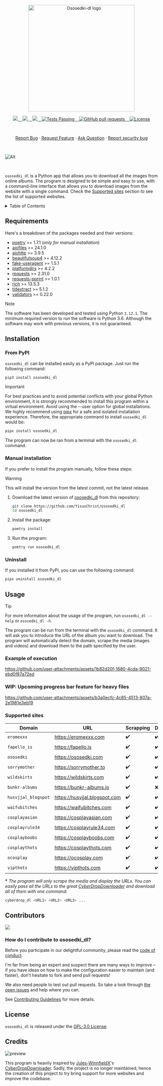 <p align="center">
    <img width="350" src="https://i.imgur.com/BRi2FsF.png" alt="Ososedki-dl logo">
</p>

<p align="center">
    <a href="https://github.com/YisusChrist/ososedki_dl/issues">
        <img src="https://img.shields.io/github/issues/YisusChrist/ososedki_dl?color=171b20&label=Issues%20%20&logo=gnubash&labelColor=e05f65&logoColor=ffffff">&nbsp;&nbsp;&nbsp;
    </a>
    <a href="https://github.com/YisusChrist/ososedki_dl/forks">
        <img src="https://img.shields.io/github/forks/YisusChrist/ososedki_dl?color=171b20&label=Forks%20%20&logo=git&labelColor=f1cf8a&logoColor=ffffff">&nbsp;&nbsp;&nbsp;
    </a>
    <a href="https://github.com/YisusChrist/ososedki_dl/stargazers">
        <img src="https://img.shields.io/github/stars/YisusChrist/ososedki_dl?color=171b20&label=Stargazers&logo=octicon-star&labelColor=70a5eb">&nbsp;&nbsp;&nbsp;
    </a>
    <a href="https://github.com/YisusChrist/ososedki_dl/actions">
        <img alt="Tests Passing" src="https://github.com/YisusChrist/ososedki_dl/actions/workflows/github-code-scanning/codeql/badge.svg">&nbsp;&nbsp;&nbsp;
    </a>
    <a href="https://github.com/YisusChrist/ososedki_dl/pulls">
        <img alt="GitHub pull requests" src="https://img.shields.io/github/issues-pr/YisusChrist/ososedki_dl?color=0088ff">&nbsp;&nbsp;&nbsp;
    </a>
    <a href="https://opensource.org/license/GPL-3.0/">
        <img alt="License" src="https://img.shields.io/github/license/YisusChrist/ososedki_dl?color=0088ff">
    </a>
</p>

<br>

<p align="center">
    <a href="https://github.com/YisusChrist/ososedki_dl/issues/new?assignees=YisusChrist&labels=bug&projects=&template=bug_report.yml">Report Bug</a>
    ·
    <a href="https://github.com/YisusChrist/ososedki_dl/issues/new?assignees=YisusChrist&labels=feature&projects=&template=feature_request.yml">Request Feature</a>
    ·
    <a href="https://github.com/YisusChrist/ososedki_dl/issues/new?assignees=YisusChrist&labels=question&projects=&template=question.yml">Ask Question</a>
    ·
    <a href="https://github.com/YisusChrist/ososedki_dl/security/policy#reporting-a-vulnerability">Report security bug</a>
</p>

<br>

![Alt](https://repobeats.axiom.co/api/embed/d776dfb3239e733c3333eb2cf4f8924bd6478660.svg "Repobeats analytics image")

<br>

`ososedki_dl` is a Python app that allows you to download all the images from online albums. The program is designed to be simple and easy to use, with a command-line interface that allows you to download images from the website with a single command. Check the [Supported sites](#supported-sites) section to see the list of supported websites.

<details>
<summary>Table of Contents</summary>

- [Requirements](#requirements)
- [Installation](#installation)
  - [From PyPI](#from-pypi)
  - [Manual installation](#manual-installation)
  - [Uninstall](#uninstall)
- [Usage](#usage)
  - [Example of execution](#example-of-execution)
  - [WIP: Upcoming progress bar feature for heavy files](#wip-upcoming-progress-bar-feature-for-heavy-files)
  - [Supported sites](#supported-sites)
- [Contributors](#contributors)
  - [How do I contribute to ososedki\_dl?](#how-do-i-contribute-to-ososedki_dl)
- [License](#license)
- [Credits](#credits)

</details>

## Requirements

Here's a breakdown of the packages needed and their versions:

- [poetry](https://pypi.org/project/poetry) >= 1.7.1 (_only for manual installation_)
- [aiofiles](https://pypi.org/project/aiofiles) >= 24.1.0
- [aiohttp](https://pypi.org/project/aiohttp) >= 3.9.5
- [beautifulsoup4](https://pypi.org/project/beautifulsoup4) >= 4.12.2
- [fake-useragent](https://pypi.org/project/fake-useragent) >= 1.5.1
- [platformdirs](https://pypi.org/project/platformdirs) >= 4.2.2
- [requests](https://pypi.org/project/requests) >= 2.31.0
- [requests-pprint](https://pypi.org/project/requests-pprint) >= 1.0.1
- [rich](https://pypi.org/project/rich) >= 13.5.3
- [tldextract](https://pypi.org/project/tldextract) >= 5.1.2
- [validators](https://pypi.org/project/validators) >= 0.22.0

> [!NOTE]
> The software has been developed and tested using Python `3.12.1`. The minimum required version to run the software is Python 3.6. Although the software may work with previous versions, it is not guaranteed.

## Installation

### From PyPI

`ososedki_dl` can be installed easily as a PyPI package. Just run the following command:

```bash
pip3 install ososedki_dl
```

> [!IMPORTANT]
> For best practices and to avoid potential conflicts with your global Python environment, it is strongly recommended to install this program within a virtual environment. Avoid using the --user option for global installations. We highly recommend using [pipx](https://pypi.org/project/pipx) for a safe and isolated installation experience. Therefore, the appropriate command to install `ososedki_dl` would be:
>
> ```bash
> pipx install ososedki_dl
> ```

The program can now be ran from a terminal with the `ososedki_dl` command.

### Manual installation

If you prefer to install the program manually, follow these steps:

> [!WARNING]
> This will install the version from the latest commit, not the latest release.

1. Download the latest version of [ososedki_dl](https://github.com/YisusChrist/ososedki_dl) from this repository:

   ```bash
   git clone https://github.com/YisusChrist/ososedki_dl
   cd ososedki_dl
   ```

2. Install the package:

   ```bash
   poetry install
   ```

3. Run the program:

   ```bash
   poetry run ososedki_dl
   ```

### Uninstall

If you installed it from PyPI, you can use the following command:

```bash
pipx uninstall ososedki_dl
```

## Usage

> [!TIP]
> For more information about the usage of the program, run `ososedki_dl --help` or `ososedki_dl -h`.

The program can be run from the terminal with the `ososedki_dl` command. It will ask you to introduce the URL of the album you want to download. The program will automatically detect the domain, scrape the media (images and videos) and download them to the path specified by the user.

### Example of execution

https://github.com/user-attachments/assets/1b82d20f-1680-4cda-9021-ebd0f87a72ed

### WIP: Upcoming progress bar feature for heavy files

https://github.com/user-attachments/assets/b3a0ecfc-4c85-4513-807a-2e1981e3eb19

### Supported sites

| Domain              | URL                           | Scrapping          | Downloading        |
| ------------------- | ----------------------------- | ------------------ | ------------------ |
| `eromexxx`          | https://eromexxx.com          | :heavy_check_mark: | :heavy_check_mark: |
| `fapello_is`        | https://fapello.is            | :heavy_check_mark: | :heavy_check_mark: |
| `ososedki`          | https://ososedki.com          | :heavy_check_mark: | :heavy_check_mark: |
| `sorrymother`       | https://sorrymother.to        | :heavy_check_mark: | :heavy_check_mark: |
| `wildskirts`        | https://wildskirts.com        | :heavy_check_mark: | :heavy_check_mark: |
| `bunkr-albums`      | https://bunkr-albums.io       | :heavy_check_mark: | :x:\*              |
| `husvjjal_blogspot` | https://husvjjal.blogspot.com | :heavy_check_mark: | :heavy_check_mark: |
| `waifubitches`      | https://waifubitches.com      | :heavy_check_mark: | :heavy_check_mark: |
| `cosplayasian`      | https://cosplayasian.com      | :heavy_check_mark: | :heavy_check_mark: |
| `cosplayrule34`     | https://cosplayrule34.com     | :heavy_check_mark: | :heavy_check_mark: |
| `cosplayboobs`      | https://cosplayboobs.com      | :heavy_check_mark: | :heavy_check_mark: |
| `cosplaythots`      | https://cosplaythots.com      | :heavy_check_mark: | :heavy_check_mark: |
| `ocosplay`          | https://ocosplay.com          | :heavy_check_mark: | :heavy_check_mark: |
| `vipthots`          | https://vipthots.com          | :heavy_check_mark: | :heavy_check_mark: |

**\*** _The program will only scrape the media and display the URLs. You can easily pass all the URLs to the great [CyberDropDownloader](https://github.com/Jules-WinnfieldX/CyberDropDownloader) and download all of them with one command_:

```sh
cyberdrop_dl <URL1> <URL2> <URL3> ...
```

## Contributors

<a href="https://github.com/YisusChrist/ososedki_dl/graphs/contributors"><img src="https://contrib.rocks/image?repo=YisusChrist/ososedki_dl" /></a>

### How do I contribute to ososedki_dl?

Before you participate in our delightful community, please read the [code of conduct](https://github.com/YisusChrist/.github/blob/main/CODE_OF_CONDUCT.md).

I'm far from being an expert and suspect there are many ways to improve – if you have ideas on how to make the configuration easier to maintain (and faster), don't hesitate to fork and send pull requests!

We also need people to test out pull requests. So take a look through [the open issues](https://github.com/YisusChrist/ososedki_dl/issues) and help where you can.

See [Contributing Guidelines](https://github.com/YisusChrist/.github/blob/main/CONTRIBUTING.md) for more details.

## License

`ososedki_dl` is released under the [GPL-3.0 License](https://opensource.org/license/GPL-3.0).

## Credits

![preview](https://opengraph.githubassets.com/963eaba4b5ff0640d87891ec7989d89d70dba767722bdf84d19aa46bda3a933b/Jules-WinnfieldX/CyberDropDownloader)

This program is heavily inspired by [Jules-WinnfieldX](https://github.com/Jules-WinnfieldX)'s [CyberDropDownloader](https://github.com/Jules-WinnfieldX/CyberDropDownloader). Sadly, the project is no longer maintained, hence the creation of this project to try bring support for more websites and improve the codebase.
